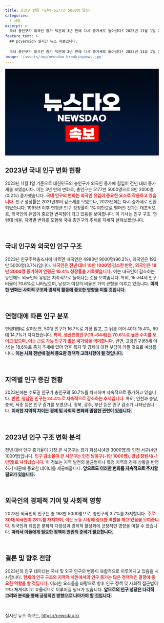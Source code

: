 ```yaml
---
title: 총인구 반등 지난해 5177만 5000명 달성!
categories:
  - 사회
excerpt: >
  국내 총인구가 외국인 증가 덕분에 3년 만에 다시 증가세로 돌아섰다! 2023년 11월 1일 기준, 총인구는 5177만 5000명으로, 외국인은 10.4% 증가한 193만 5000명. 과연 인구 변화의 원인은? 클릭해서 더 알아보세요!
feature_text: >
  ## pcversion 실시간 뉴스 속보입니다.

  국내 총인구가 외국인 증가 덕분에 3년 만에 다시 증가세로 돌아섰다! 2023년 11월 1일 기준, 총인구는 5177만 5000명으로, 외국인은 10.4% 증가한 193만 5000명. 과연 인구 변화의 원인은? 클릭해서 더 알아보세요!
image: '/assets/img/newsdao_breakingnews.jpg'
---
```


<p><img src="/assets/img/newsdao_breakingnews.jpg" alt="pcversion 속보" /></p>

<h2 data-ke-size="size26">2023년 국내 인구 변화 현황</h2>

<p data-ke-size="size16">2023년 11월 1일 기준으로 대한민국의 총인구가 외국인 증가에 힘입어 전년 대비 증가 세를 보였습니다. 이는 3년 만의 변화로, 총인구는 5177만 5000명으로 8만 2000명(0.2%) 증가했습니다. <b><span style="color: #ee2323;">국내 인구의 변화는 외국인 유입이 중요한 요소로 작용하고 있습니다.</span></b> 인구 성장률은 2021년부터 감소세를 보였으나, 2023년에는 다시 증가세로 전환되었습니다. 1995년 이후 연평균 인구 성장률이 1% 미만으로 떨어진 것과는 대조적으로, 외국인의 유입이 중요한 변곡점이 되고 있음을 보여줍니다. 이 기사는 인구 구조, 연령대 비율, 지역별 변화를 포함해 국내 총인구의 추세를 자세히 살펴보겠습니다.</p>

<p data-ke-size="size16">&nbsp;</p>

<h2 data-ke-size="size26">국내 인구와 외국인 인구 구조</h2>

<p data-ke-size="size16">2023년 인구주택총조사에 따르면 내국인은 4983만 9000명(96.3%), 외국인은 193만 5000명(3.7%)입니다. <b><span style="color: #ee2323;">내국인은 전년 대비 10만 1000명 감소한 반면, 외국인은 18만 3000명 증가하여 연평균 10.4% 성장률을 기록했습니다.</span></b> 이는 내국인이 감소하는 동안에도 외국인의 유입은 지속적으로 늘어나는 것을 보여줍니다. 특히, 15~64세 인구 비율이 70.6%로 나타났으며, 남성과 여성의 비율은 거의 균형을 이루고 있습니다. <b><span style="background-color: #21538527;">이러한 변화는 사회적 구조와 경제적 활동에 중요한 영향을 미칠 것입니다.</span></b></p>

<p data-ke-size="size16">&nbsp;</p>

<h2 data-ke-size="size26">연령대에 따른 인구 분포</h2>

<p data-ke-size="size16">연령대별로 살펴보면, 50대 인구가 16.7%로 가장 많고, 그 뒤를 이어 40대 15.4%, 60대 14.7%가 차지했습니다. <b><span style="color: #ee2323;">특히, 생산연령인구(15~64세)는 70.6%로 높은 수치를 보이고 있으며, 이는 근로 가능 인구가 많은 국가임을 의미합니다.</span></b> 반면, 고령인구(65세 이상)는 18.6%로 증가 추세에 있어 향후 복지 및 경제에 대한 부담이 커질 것으로 예상됩니다. <b><span style="background-color: #21538527;">이는 사회 전반에 걸쳐 중요한 정책적 고려사항이 될 것입니다.</span></b></p>

<p data-ke-size="size16">&nbsp;</p>

<h2 data-ke-size="size26">지역별 인구 증감 현황</h2>

<p data-ke-size="size16">2023년에는 수도권 인구가 총인구의 50.7%를 차지하며 지속적으로 증가하고 있습니다. <b><span style="color: #ee2323;">반면, 영남권 인구는 24.4%로 지속적으로 감소하는 추세입니다.</span></b> 특히, 인천과 충남, 충북, 세종 등은 인구 증가를 보였으나, 경북, 광주, 부산 등은 인구 감소가 나타났습니다. <b><span style="background-color: #21538527;">이러한 지역적 차이는 경제 및 사회적 변화와 밀접한 관련이 있습니다.</span></b></p>

<p data-ke-size="size16">&nbsp;</p>

<h2 data-ke-size="size26">2023년 인구 구조 변화 분석</h2>

<p data-ke-size="size16">전년 대비 인구 증가율이 가장 큰 시군구는 경기 화성시(4만 3000명)와 인천 서구(4만 1000명)입니다. <b><span style="color: #ee2323;">인구 감소율이 큰 시군구는 인천 남동구(-1만 1000명), 경남 창원시(-1만명)로 나타났습니다.</span></b> 이 정보는 지역 발전의 불균형이나 특정 지역의 경제 상황을 반영하기 때문에 중요한 데이터를 제공해줍니다. <b><span style="background-color: #21538527;">앞으로도 이러한 변화를 지속적으로 주시할 필요가 있습니다.</span></b></p>

<p data-ke-size="size16">&nbsp;</p>

<h2 data-ke-size="size26">외국인의 경제적 기여 및 사회적 영향</h2>

<p data-ke-size="size16">2023년 외국인의 인구는 총 193만 5000명으로, 총인구의 3.7%를 차지합니다. <b><span style="color: #ee2323;">주로 30대 외국인이 28%를 차지하며, 이는 노동 시장에 중요한 역할을 하고 있음을 보여줍니다.</span></b> 외국인의 유입은 문화적 다양성과 경제적 활성화에 긍정적인 영향을 미칠 수 있습니다. <b><span style="background-color: #21538527;">따라서 이들에게 필요한 정책이 만반의 준비가 필요합니다.</span></b></p>

<p data-ke-size="size16">&nbsp;</p>

<h2 data-ke-size="size26">결론 및 향후 전망</h2>

<p data-ke-size="size16">2023년의 인구 데이터는 국내 및 외국 인구의 변동이 복합적으로 이루어지고 있음을 시사합니다. <b><span style="color: #ee2323;">현재의 인구 구조와 지역적 차원에서의 인구 증가는 많은 정책적인 결정에 중요한 역할을 할 것입니다.</span></b> 이러한 요소들을 바탕으로 향후 인구 정책 및 사회적 접근법이 보다 체계적이고 효율적으로 이루어질 필요가 있습니다. <b><span style="background-color: #21538527;">앞으로의 인구 성장은 다각적 고려와 분석을 통해 긍정적인 방향으로 나아가야 할 것입니다.</span></b></p>

<p data-ke-size="size16">&nbsp;</p>
실시간 뉴스 속보는, <a href="https://newsdao.kr" rel="dofollow">https://newsdao.kr</a>


